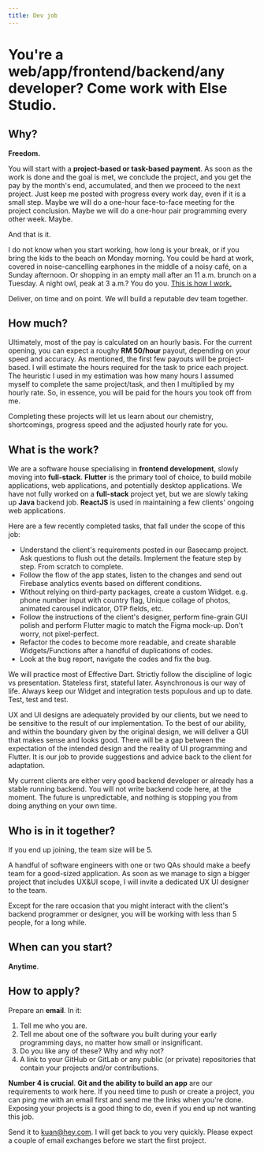 ```yaml
---
title: Dev job
---
```


# You're a web/app/frontend/backend/any developer? Come work with Else Studio.

## Why?

**Freedom.**

You will start with a **project-based or task-based payment**. As soon as the work is done and the goal is met, we conclude the project, and you get the pay by the month's end, accumulated, and then we proceed to the next project. Just keep me posted with progress every work day, even if it is a small step. Maybe we will do a one-hour face-to-face meeting for the project conclusion. Maybe we will do a one-hour pair programming every other week. Maybe.

And that is it.

I do not know when you start working, how long is your break, or if you bring the kids to the beach on Monday morning. You could be hard at work, covered in noise-cancelling earphones in the middle of a noisy café, on a Sunday afternoon. Or shopping in an empty mall after an 11 a.m. brunch on a Tuesday. A night owl, peak at 3 a.m.? You do you. [This is how I work.](https://world.hey.com/kuan/my-typical-working-day-110e376b)

Deliver, on time and on point. We will build a reputable dev team together.

## How much?

Ultimately, most of the pay is calculated on an hourly basis. For the current opening, you can expect a roughy **RM 50/hour** payout, depending on your speed and accuracy. As mentioned, the first few payouts will be project-based. I will estimate the hours required for the task to price each project. The heuristic I used in my estimation was how many hours I assumed myself to complete the same project/task, and then I multiplied by my hourly rate. So, in essence, you will be paid for the hours you took off from me.

Completing these projects will let us learn about our chemistry, shortcomings, progress speed and the adjusted hourly rate for you.

## What is the work?

We are a software house specialising in **frontend development**, slowly moving into **full-stack**. **Flutter** is the primary tool of choice, to build mobile applications, web applications, and potentially desktop applications. We have not fully worked on a **full-stack** project yet, but we are slowly taking up **Java** backend job. **ReactJS** is used in maintaining a few clients' ongoing web applications. 

Here are a few recently completed tasks, that fall under the scope of this job:

- Understand the client's requirements posted in our Basecamp project. Ask questions to flush out the details. Implement the feature step by step. From scratch to complete.
- Follow the flow of the app states, listen to the changes and send out Firebase analytics events based on different conditions.
- Without relying on third-party packages, create a custom Widget. e.g. phone number input with country flag, Unique collage of photos, animated carousel indicator, OTP fields, etc.
- Follow the instructions of the client's designer, perform fine-grain GUI polish and perform Flutter magic to match the Figma mock-up. Don't worry, not pixel-perfect.
- Refactor the codes to become more readable, and create sharable Widgets/Functions after a handful of duplications of codes.
- Look at the bug report, navigate the codes and fix the bug.

We will practice most of Effective Dart. Strictly follow the discipline of logic vs presentation. Stateless first, stateful later. Asynchronous is our way of life. Always keep our Widget and integration tests populous and up to date. Test, test and test.

UX and UI designs are adequately provided by our clients, but we need to be sensitive to the result of our implementation. To the best of our ability, and within the boundary given by the original design, we will deliver a GUI that makes sense and looks good. There will be a gap between the expectation of the intended design and the reality of UI programming and Flutter. It is our job to provide suggestions and advice back to the client for adaptation.

My current clients are either very good backend developer or already has a stable running backend. You will not write backend code here, at the moment. The future is unpredictable, and nothing is stopping you from doing anything on your own time.

## Who is in it together?

If you end up joining, the team size will be 5.

A handful of software engineers with one or two QAs should make a beefy team for a good-sized application. As soon as we manage to sign a bigger project that includes UX&UI scope, I will invite a dedicated UX UI designer to the team.

Except for the rare occasion that you might interact with the client's backend programmer or designer, you will be working with less than 5 people, for a long while.

## When can you start?

**Anytime**.

## How to apply?

Prepare an **email**. In it:

1.  Tell me who you are.
2.  Tell me about one of the software you built during your early programming days, no matter how small or insignificant.
3.  Do you like any of these? Why and why not?
4.  A link to your GitHub or GitLab or any public (or private) repositories that contain your projects and/or contributions.

**Number 4 is crucial**. **Git and the ability to build an app** are our requirements to work here. If you need time to push or create a project, you can ping me with an email first and send me the links when you're done. Exposing your projects is a good thing to do, even if you end up not wanting this job.

Send it to [kuan@hey.com](mailto:kuan@hey.com). I will get back to you very quickly. Please expect a couple of email exchanges before we start the first project.

